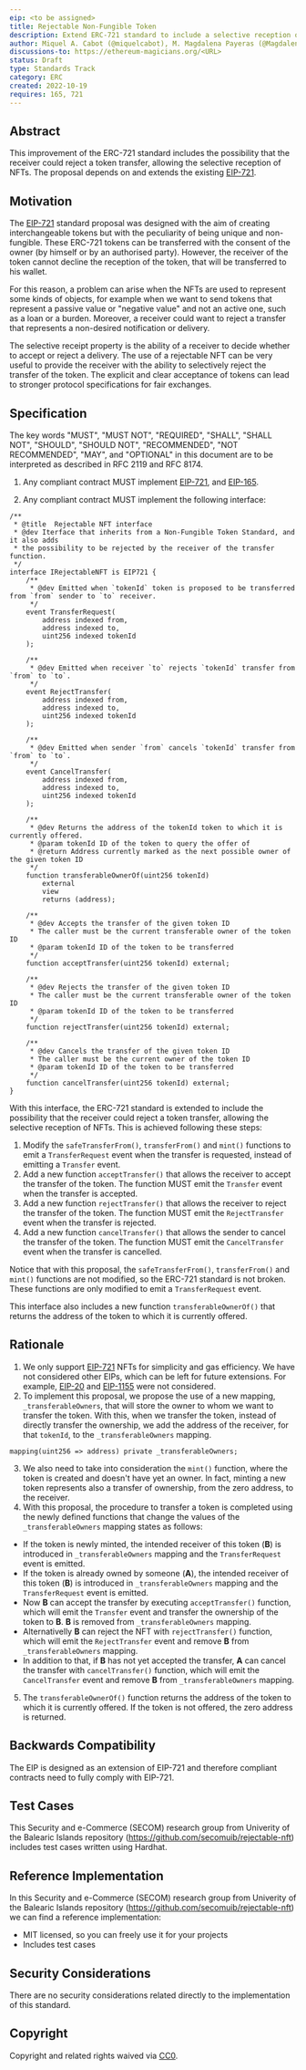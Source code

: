 ```yaml
---
eip: <to be assigned>
title: Rejectable Non-Fungible Token
description: Extend ERC-721 standard to include a selective reception of the NFT by the receiver of the transfer
author: Miquel A. Cabot (@miquelcabot), M. Magdalena Payeras (@MagdalenaPayeras), Macià Mut (@maciamut), Rosa Pericàs (@RosaPericas)
discussions-to: https://ethereum-magicians.org/<URL>
status: Draft
type: Standards Track
category: ERC
created: 2022-10-19
requires: 165, 721
---
```


## Abstract
This improvement of the ERC-721 standard includes the possibility that the receiver could reject a token transfer, allowing the selective reception of NFTs. The proposal depends on and extends the existing [EIP-721](https://eips.ethereum.org/EIPS/eip-721).

## Motivation
The [EIP-721](https://eips.ethereum.org/EIPS/eip-721) standard proposal was designed with the aim of creating interchangeable tokens but with the peculiarity of being unique and non-fungible. These ERC-721 tokens can be transferred with the consent of the owner (by himself or by an authorised party). However, the receiver of the token cannot decline the reception of the token, that will be transferred to his wallet.

For this reason, a problem can arise when the NFTs are used to represent some kinds of objects, for example when we want to send tokens that represent a passive value or "negative value" and not an active one, such as a loan or a burden. Moreover, a receiver could want to reject a transfer that represents a non-desired notification or delivery.

The selective receipt property is the ability of a receiver to decide whether to accept or reject a delivery. The use of a rejectable NFT can be very useful to provide the receiver with the ability to selectively reject the transfer of the token. The explicit and clear acceptance of tokens can lead to stronger protocol specifications for fair exchanges.

## Specification
The key words "MUST", "MUST NOT", "REQUIRED", "SHALL", "SHALL NOT", "SHOULD", "SHOULD NOT", "RECOMMENDED", "NOT RECOMMENDED", "MAY", and "OPTIONAL" in this document are to be interpreted as described in RFC 2119 and RFC 8174.

1. Any compliant contract MUST implement [EIP-721](./eip-721.md), and [EIP-165](./eip-165.md).

2. Any compliant contract MUST implement the following interface:

```solidity
/**
 * @title  Rejectable NFT interface
 * @dev Iterface that inherits from a Non-Fungible Token Standard, and it also adds
 * the possibility to be rejected by the receiver of the transfer function.
 */
interface IRejectableNFT is EIP721 {
    /**
     * @dev Emitted when `tokenId` token is proposed to be transferred from `from` sender to `to` receiver.
     */
    event TransferRequest(
        address indexed from,
        address indexed to,
        uint256 indexed tokenId
    );

    /**
     * @dev Emitted when receiver `to` rejects `tokenId` transfer from `from` to `to`.
     */
    event RejectTransfer(
        address indexed from,
        address indexed to,
        uint256 indexed tokenId
    );

    /**
     * @dev Emitted when sender `from` cancels `tokenId` transfer from `from` to `to`.
     */
    event CancelTransfer(
        address indexed from,
        address indexed to,
        uint256 indexed tokenId
    );

    /**
     * @dev Returns the address of the tokenId token to which it is currently offered.
     * @param tokenId ID of the token to query the offer of
     * @return Address currently marked as the next possible owner of the given token ID
     */
    function transferableOwnerOf(uint256 tokenId)
        external
        view
        returns (address);

    /**
     * @dev Accepts the transfer of the given token ID
     * The caller must be the current transferable owner of the token ID
     * @param tokenId ID of the token to be transferred
     */
    function acceptTransfer(uint256 tokenId) external;

    /**
     * @dev Rejects the transfer of the given token ID
     * The caller must be the current transferable owner of the token ID
     * @param tokenId ID of the token to be transferred
     */
    function rejectTransfer(uint256 tokenId) external;

    /**
     * @dev Cancels the transfer of the given token ID
     * The caller must be the current owner of the token ID
     * @param tokenId ID of the token to be transferred
     */
    function cancelTransfer(uint256 tokenId) external;
}
```

With this interface, the ERC-721 standard is extended to include the possibility that the receiver could reject a token transfer, allowing the selective reception of NFTs. This is achieved following these steps:
1. Modify the `safeTransferFrom()`, `transferFrom()` and `mint()` functions to emit a `TransferRequest` event when the transfer is requested, instead of emitting a `Transfer` event.
2. Add a new function `acceptTransfer()` that allows the receiver to accept the transfer of the token. The function MUST emit the `Transfer` event when the transfer is accepted.
3. Add a new function `rejectTransfer()` that allows the receiver to reject the transfer of the token. The function MUST emit the `RejectTransfer` event when the transfer is rejected.
4. Add a new function `cancelTransfer()` that allows the sender to cancel the transfer of the token. The function MUST emit the `CancelTransfer` event when the transfer is cancelled.

Notice that with this proposal, the `safeTransferFrom()`, `transferFrom()` and `mint()` functions are not modified, so the ERC-721 standard is not broken. These functions are only modified to emit a `TransferRequest` event.

This interface also includes a new function `transferableOwnerOf()` that returns the address of the token to which it is currently offered.

## Rationale
1. We only support [EIP-721](./eip-721.md) NFTs for simplicity and gas efficiency. We have not considered other EIPs, which can be left for future extensions. For example, [EIP-20](./eip-20.md) and [EIP-1155](./eip-1155.md) were not considered.
2. To implement this proposal, we propose the use of a new mapping, `_transferableOwners`, that will store the owner to whom we want to transfer the token. With this, when we transfer the token, instead of directly transfer the ownership, we add the address of the receiver, for that `tokenId`, to the `_transferableOwners` mapping.
```solidity
mapping(uint256 => address) private _transferableOwners;
```
3. We also need to take into consideration the `mint()` function, where the token is created and doesn't have yet an owner. In fact, minting a new token represents also a transfer of ownership, from the zero address, to the receiver.
4. With this proposal, the procedure to transfer a token is completed using the newly defined functions that change the values of the `_transferableOwners` mapping states as follows:
  * If the token is newly minted, the intended receiver of this token (**B**) is introduced in `_transferableOwners` mapping and the `TransferRequest` event is emitted.
  * If the token is already owned by someone (**A**), the intended receiver of this token (**B**) is introduced in `_transferableOwners` mapping and the `TransferRequest` event is emitted.
  * Now **B** can accept the transfer by executing `acceptTransfer()` function, which will emit the `Transfer` event and transfer the ownership of the token to **B**. **B** is removed from `_transferableOwners` mapping.
  * Alternativelly **B** can reject the NFT with `rejectTransfer()` function, which will emit the `RejectTransfer` event and remove **B** from `_transferableOwners` mapping.
  * In addition to that, if **B** has not yet accepted the transfer, **A** can cancel the transfer with `cancelTransfer()` function, which will emit the `CancelTransfer` event and remove **B** from `_transferableOwners` mapping.
5. The `transferableOwnerOf()` function returns the address of the token to which it is currently offered. If the token is not offered, the zero address is returned.

## Backwards Compatibility
The EIP is designed as an extension of EIP-721 and therefore compliant contracts need to fully comply with EIP-721.

## Test Cases
This Security and e-Commerce (SECOM) research group from Univerity of the Balearic Islands repository (https://github.com/secomuib/rejectable-nft) includes test cases written using Hardhat.

## Reference Implementation
In this Security and e-Commerce (SECOM) research group from Univerity of the Balearic Islands repository (https://github.com/secomuib/rejectable-nft) we can find a reference implementation:
- MIT licensed, so you can freely use it for your projects
- Includes test cases

## Security Considerations
There are no security considerations related directly to the implementation of this standard.

## Copyright
Copyright and related rights waived via [CC0](../LICENSE.md).
